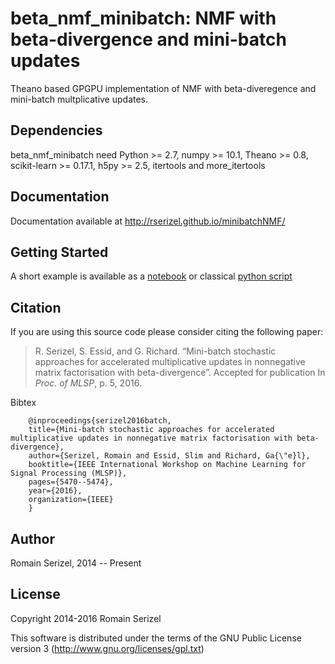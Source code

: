 # beta_nmf_minibatch: NMF with beta-divergence and mini-batch updates

Theano based GPGPU implementation of NMF with beta-diveregence and mini-batch multplicative updates.


## Dependencies

beta_nmf_minibatch need Python >= 2.7, numpy >= 10.1, Theano >= 0.8, scikit-learn >= 0.17.1, h5py >= 2.5, itertools and more_itertools

## Documentation

Documentation available at http://rserizel.github.io/minibatchNMF/


## Getting Started

A short example is available as a [notebook] or classical [python script]

[notebook]: minibatch_BetaNMF_howto.ipynb
[python script]: minibatch_BetaNMF_howto.py

## Citation

If you are using this source code please consider citing the following paper: 

> R. Serizel, S. Essid, and G. Richard. “Mini-batch stochastic approaches for accelerated multiplicative updates in nonnegative matrix factorisation with beta-divergence”. Accepted for publication In *Proc. of MLSP*, p. 5, 2016.

Bibtex
```
	@inproceedings{serizel2016batch,
  	title={Mini-batch stochastic approaches for accelerated multiplicative updates in nonnegative matrix factorisation with beta-divergence},
  	author={Serizel, Romain and Essid, Slim and Richard, Ga{\"e}l},
  	booktitle={IEEE International Workshop on Machine Learning for Signal Processing (MLSP)},
  	pages={5470--5474},
  	year={2016},
  	organization={IEEE}
	}
```

## Author

Romain Serizel, 2014 -- Present

## License

Copyright 2014-2016 Romain Serizel

This software is distributed under the terms of the GNU Public License version 3 (http://www.gnu.org/licenses/gpl.txt)
